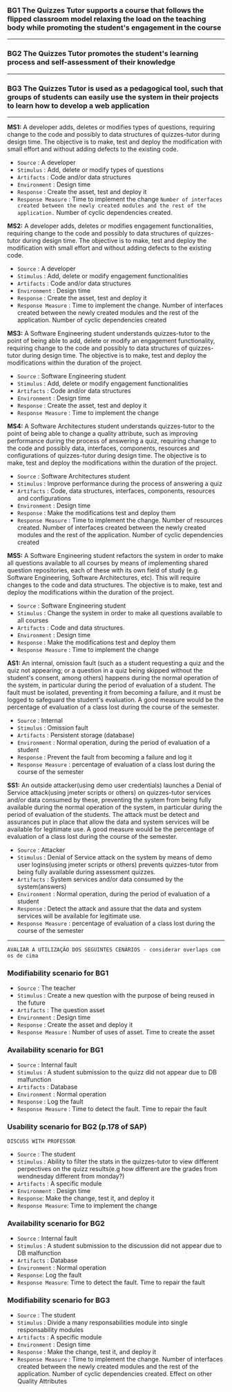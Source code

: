 ### **BG1** The Quizzes Tutor supports a course that follows the flipped classroom model relaxing the load on the teaching body while promoting the student's engagement in the course

------

### **BG2** The Quizzes Tutor promotes the student's learning process and self-assessment of their knowledge

------

### **BG3** The Quizzes Tutor is used as a pedagogical tool, such that groups of students can easily use the system in their projects to learn how to develop a web application

------

**MS1:** A developer adds, deletes or modifies types of questions, requiring change to the code and possibly to data structures of quizzes-tutor during design time. The objective is to make, test and deploy the modification with small effort and without adding defects to the existing code.

- `Source` : A developer
- `Stimulus` : Add, delete or modify types of questions
- `Artifacts` : Code and/or data structures
- `Environment` : Design time
- `Response` : Create the asset, test and deploy it
- `Response Measure` : Time to implement the change `Number of interfaces created between the newly created modules and the rest of the application.` Number of cyclic dependencies created. 

**MS2:** A developer adds, deletes or modifies engagement functionalities, requiring change to the code and possibly to data structures of quizzes-tutor during design time. The objective is to make, test and deploy the modification with small effort and without adding defects to the existing code.

- `Source` : A developer
- `Stimulus` : Add, delete or modify engagement functionalities
- `Artifacts` : Code and/or data structures
- `Environment` : Design time
- `Response` : Create the asset, test and deploy it
- `Response Measure` : Time to implement the change. Number of interfaces created between the newly created modules and the rest of the application. Number of cyclic dependencies created

**MS3:** A Software Engineering student understands quizzes-tutor to the point of being able to add, delete or modify an engagement functionality, requiring change to the code and possibly to data structures of quizzes-tutor during design time. The objective is to make, test and deploy the modifications within the duration of the project.

- `Source` : Software Engineering student
- `Stimulus` : Add, delete or modify engagement functionalities
- `Artifacts` : Code and/or data structures
- `Environment` : Design time
- `Response` : Create the asset, test and deploy it
- `Response Measure` : Time to implement the change

**MS4:** A Software Architectures student understands quizzes-tutor to the point of being able to change a quality attribute, such as improving performance during the process of answering a quiz, requiring change to the code and possibly data, interfaces, components, resources and configurations of quizzes-tutor during design time. The objective is to make, test and deploy the modifications within the duration of the project. 

- `Source` : Software Architectures student
- `Stimulus` : Improve performance during the process of answering a quiz
- `Artifacts` : Code, data structures, interfaces, components, resources and configurations 
- `Environment` : Design time
- `Response` : Make the modifications test and deploy them
- `Response Measure` : Time to implement the change. Number of resources created. Number of interfaces created between the newly created modules and the rest of the application. Number of cyclic dependencies created  

**MS5:** A Software Engineering student refactors the system in order to make all questions available to all courses by means of implementing shared question repositories, each of these with its own field of study (e.g. Software Engineering, Software Architectures, etc). This will require changes to the code and data structures. The objective is to make, test and deploy the modifications within the duration of the project.

- `Source` : Software Engineering student
- `Stimulus` : Change the system in order to make all questions available to all courses
- `Artifacts` : Code and data structures.
- `Environment` : Design time
- `Response` : Make the modifications test and deploy them
- `Response Measure` : Time to implement the change

**AS1:** An internal, omission fault (such as a student requesting a quiz and the quiz not appearing; or a question in a quiz being skipped without the student's consent, among others) happens during the normal operation of the system, in particular during the period of evaluation of a student. The fault must be isolated, preventing it from becoming a failure, and it must be logged to safeguard the student's evaluation. A good measure would be the percentage of evaluation of a class lost during the course of the semester.

- `Source` : Internal
- `Stimulus` : Omission fault
- `Artifacts` : Persistent storage (database)
- `Environment` : Normal operation, during the period of evaluation of a student 
- `Response` : Prevent the fault from becoming a failure and log it
- `Response Measure` : percentage of evaluation of a class lost during the course of the semester

**SS1:** An outside attacker(using demo user credentials) launches a Denial of Service attack(using jmeter scripts or others) on quizzes-tutor services and/or data consumed by these, preventing the system from being fully available during the normal operation of the system, in particular during the period of evaluation of the students. The attack must be detect and assurances put in place that allow the data and system services will be available for legitimate use. A good measure would be the percentage of evaluation of a class lost during the course of the semester.

- `Source` : Attacker
- `Stimulus` : Denial of Service attack on the system by means of demo user logins(using jmeter scripts or others) prevents quizzes-tutor from being fully available during assessment quizzes.
- `Artifacts` : System services and/or data consumed by the system(answers)
- `Environment` : Normal operation, during the period of evaluation of a student 
- `Response` : Detect the attack and assure that the data and system services will be available for legitimate use.
- `Response Measure` : percentage of evaluation of a class lost during the course of the semester



-----------------
`AVALIAR A UTILIZAÇÃO DOS SEGUINTES CENÁRIOS - considerar overlaps com os de cima`

### Modifiability scenario for BG1
- `Source` : The teacher
- `Stimulus` : Create a new question with the purpose of being reused in the future
- `Artifacts` : The question asset
- `Environment` : Design time
- `Response` : Create the asset and deploy it
- `Response Measure` : Number of uses of asset. Time to create the asset

### Availability scenario for BG1
- `Source` : Internal fault
- `Stimulus` : A student submission to the quizz did not appear due to DB malfunction
- `Artifacts` : Database
- `Environment` : Normal operation 
- `Response` : Log the fault
- `Response Measure` : Time to detect the fault. Time to repair the fault

### Usability scenario for BG2 (p.178 of SAP)
`DISCUSS WITH PROFESSOR`
- `Source` : The student
- `Stimulus` : Ability to filter the stats in the quizzes-tutor to view different perpectives on the quizz results(e.g how different are the grades from wendnesday different from monday?)
- `Artifacts` : A specific module
- `Environment` : Design time
- `Response`: Make the change, test it, and deploy it
- `Response Measure`: Time to implement the change

### Availability scenario for BG2 
- `Source` : Internal fault
- `Stimulus` : A student submission to the discussion did not appear due to DB malfunction
- `Artifacts` : Database
- `Environment` : Normal operation 
- `Response`: Log the fault
- `Response Measure`: Time to detect the fault. Time to repair the fault

### Modifiability scenario for BG3 
- `Source` : The student
- `Stimulus` : Divide a many responsabilities module into single responsability modules
- `Artifacts` : A specific module
- `Environment` : Design time
- `Response` : Make the change, test it, and deploy it
- `Response Measure` : Time to implement the change. Number of interfaces created between the newly created modules and the rest of the application. Number of cyclic dependencies created. Effect on other Quality Attributes




